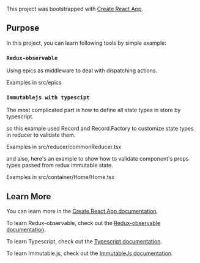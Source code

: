 This project was bootstrapped with [Create React App](https://github.com/facebook/create-react-app).

## Purpose

In this project, you can learn following tools by simple example:

### `Redux-observable`

Using epics as middleware to deal with dispatching actions.<br>

Examples in src/epics

### `Immutablejs with typescipt`

The most complicated part is how to define all state types in store by typescript.<br>

so this example used Record and Record.Factory to customize state types in reducer to validate them.

Examples in src/reducer/commonReducer.tsx<br>

and also, here's an example to show how to validate component's props types passed from redux immutable state.<br>

Examples in src/container/Home/Home.tsx<br>

## Learn More

You can learn more in the [Create React App documentation](https://facebook.github.io/create-react-app/docs/getting-started).

To learn Redux-observable, check out the [Redux-observable documentation](https://redux-observable.js.org/).

To learn Typescript, check out the [Typescript documentation](https://www.typescriptlang.org/).

To learn Immutable.js, check out the [ImmutableJs documentation](https://facebook.github.io/immutable-js/).
